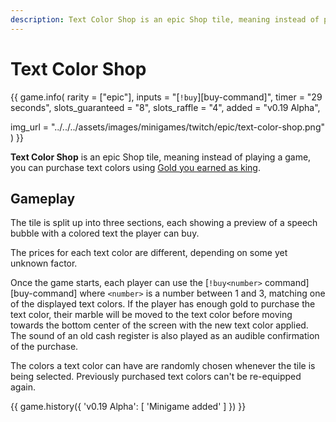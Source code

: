 ```yaml
---
description: Text Color Shop is an epic Shop tile, meaning instead of playing a game, you can purchase colored Speech bubble texts using Gold you earned as king.
---
```


# Text Color Shop

{{ game.info(
  rarity           = ["epic"],
  inputs           = "[`!buy`][buy-command]",
  timer            = "29 seconds",
  slots_guaranteed = "8",
  slots_raffle     = "4",
  added            = "v0.19 Alpha",
  
  img_url = "../../../assets/images/minigames/twitch/epic/text-color-shop.png"
) }}

**Text Color Shop** is an epic Shop tile, meaning instead of playing a game, you can purchase text colors using [Gold you earned as king](../../mechanics/earning-gold.md).

## Gameplay

The tile is split up into three sections, each showing a preview of a speech bubble with a colored text the player can buy.

The prices for each text color are different, depending on some yet unknown factor.

Once the game starts, each player can use the [`!buy<number>` command][buy-command] where `<number>` is a number between 1 and 3, matching one of the displayed text colors. If the player has enough gold to purchase the text color, their marble will be moved to the text color before moving towards the bottom center of the screen with the new text color applied. The sound of an old cash register is also played as an audible confirmation of the purchase.

The colors a text color can have are randomly chosen whenever the tile is being selected. Previously purchased text colors can't be re-equipped again.

{{ game.history({
  'v0.19 Alpha': [
    'Minigame added'
  ]
}) }}